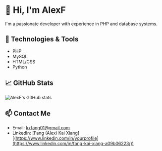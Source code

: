 # 👋 Hi, I'm AlexF

I'm a passionate developer with experience in PHP and database systems.

## 🔧 Technologies & Tools
- PHP
- MySQL
- HTML/CSS
- Python

## 📈 GitHub Stats
![AlexF's GitHub stats](https://github-readme-stats.vercel.app/api?username=alexfang01&show_icons=true&theme=radical)

## 📫 Contact Me
- Email: kxfang01@gmail.com
- LinkedIn: [Fang (Alex) Kai Xiang][(https://www.linkedin.com/in/yourprofile](https://www.linkedin.com/in/fang-kai-xiang-a09b06223/))
